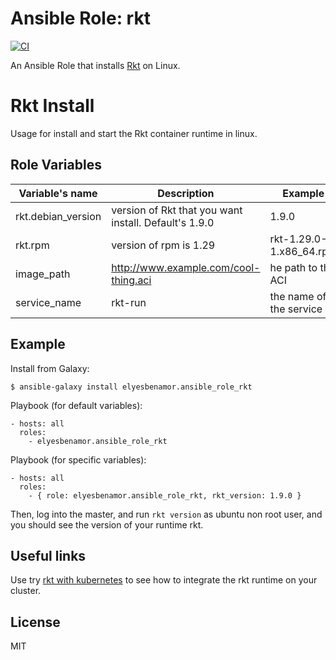 
# Ansible Role: rkt

[![CI](https://github.com/geerlingguy/ansible-role-kubernetes/workflows/CI/badge.svg?event=push)](https://github.com/geerlingguy/ansible-role-kubernetes/actions?query=workflow%3ACI)

An Ansible Role that installs [Rkt](https://coreos.com/rkt/docs/latest/) on Linux.

Rkt Install
=========

Usage for install and start the Rkt container runtime in linux.

Role Variables
--------------

| Variable's name | Description | Example |
| --------------- | ----------- | ------- |
| rkt.debian_version  | version of Rkt that you want install. Default's 1.9.0  | 1.9.0  |
|rkt.rpm| version of rpm is 1.29|rkt-1.29.0-1.x86_64.rpm|
|image_path|http://www.example.com/cool-thing.aci|he path to the ACI |
|service_name|rkt-run |the name of the service|


Example 
----------------

Install from Galaxy:

	$ ansible-galaxy install elyesbenamor.ansible_role_rkt

Playbook (for default variables):

    - hosts: all
      roles: 
      	- elyesbenamor.ansible_role_rkt

Playbook (for specific variables):

    - hosts: all
      roles:
      	- { role: elyesbenamor.ansible_role_rkt, rkt_version: 1.9.0 }


Then, log into the master, and run `rkt version` as ubuntu non root user, and you should see the version of your runtime rkt.

## Useful links

Use try [rkt with kubernetes](https://coreos.com/rkt/docs/latest/using-rkt-with-kubernetes.html) to see how to integrate the rkt runtime on your cluster.

License
-------

MIT
